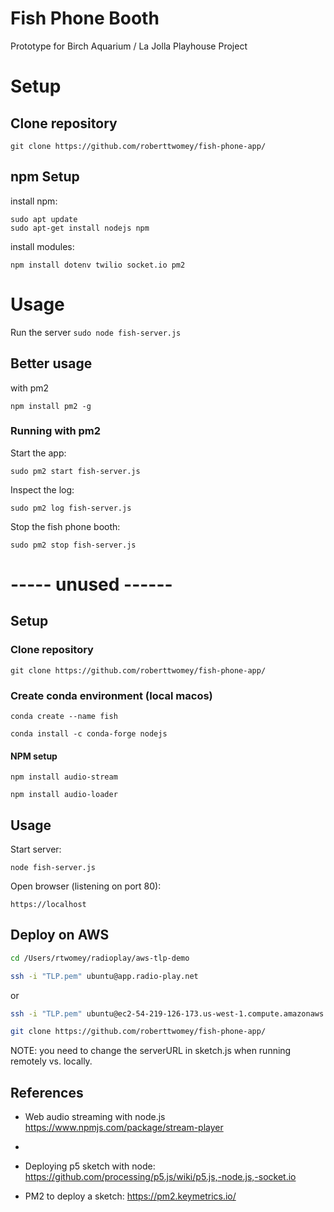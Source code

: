 # Fish Phone Booth
Prototype for Birch Aquarium / La Jolla Playhouse Project

# Setup

## Clone repository

```git clone https://github.com/roberttwomey/fish-phone-app/```

## npm Setup

install npm: 

```
sudo apt update
sudo apt-get install nodejs npm
```

install modules: 

```npm install dotenv twilio socket.io pm2```

# Usage

Run the server
```sudo node fish-server.js```

## Better usage

with pm2

```npm install pm2 -g```

### Running with pm2

Start the app:
```
sudo pm2 start fish-server.js
```

Inspect the log:
```
sudo pm2 log fish-server.js
```

Stop the fish phone booth:
```
sudo pm2 stop fish-server.js
```


# ----- unused ------
## Setup

### Clone repository

```git clone https://github.com/roberttwomey/fish-phone-app/```


### Create conda environment (local macos)

```conda create --name fish```

```conda install -c conda-forge nodejs```

#### NPM setup

```npm install audio-stream```

```npm install audio-loader```

## Usage

Start server: 

```node fish-server.js```

Open browser (listening on port 80):

```https://localhost```

## Deploy on AWS

```bash
cd /Users/rtwomey/radioplay/aws-tlp-demo
```

```bash
ssh -i "TLP.pem" ubuntu@app.radio-play.net
```

or 
```bash
ssh -i "TLP.pem" ubuntu@ec2-54-219-126-173.us-west-1.compute.amazonaws.com
```

```bash
git clone https://github.com/roberttwomey/fish-phone-app/
```
NOTE: you need to change the serverURL in sketch.js when running remotely vs. locally.

## References
- Web audio streaming with node.js https://www.npmjs.com/package/stream-player
- 
- Deploying p5 sketch with node: https://github.com/processing/p5.js/wiki/p5.js,-node.js,-socket.io

- PM2 to deploy a sketch: https://pm2.keymetrics.io/
